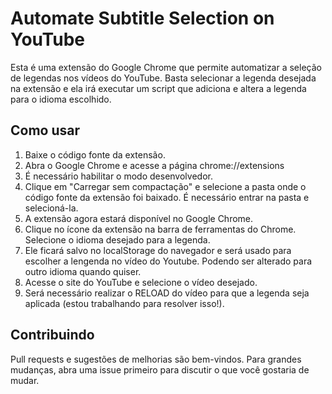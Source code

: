 # Automate Subtitle Selection on YouTube

Esta é uma extensão do Google Chrome que permite automatizar a seleção de legendas nos vídeos do YouTube. Basta selecionar a legenda desejada na extensão e ela irá executar um script que adiciona e altera a legenda para o idioma escolhido.

## Como usar

1. Baixe o código fonte da extensão.
2. Abra o Google Chrome e acesse a página chrome://extensions
3. É necessário habilitar o modo desenvolvedor.
4. Clique em "Carregar sem compactação" e selecione a pasta onde o código fonte da extensão foi baixado. É necessário entrar na pasta e selecioná-la.
5. A extensão agora estará disponível no Google Chrome.
6. Clique no ícone da extensão na barra de ferramentas do Chrome. Selecione o idioma desejado para a legenda.
7. Ele ficará salvo no localStorage do navegador e será usado para escolher a lengenda no vídeo do Youtube. Podendo ser alterado para outro idioma quando quiser.
8. Acesse o site do YouTube e selecione o vídeo desejado.
9. Será necessário realizar o RELOAD do vídeo para que a legenda seja aplicada (estou trabalhando para resolver isso!).

## Contribuindo

Pull requests e sugestões de melhorias são bem-vindos. Para grandes mudanças, abra uma issue primeiro para discutir o que você gostaria de mudar.
